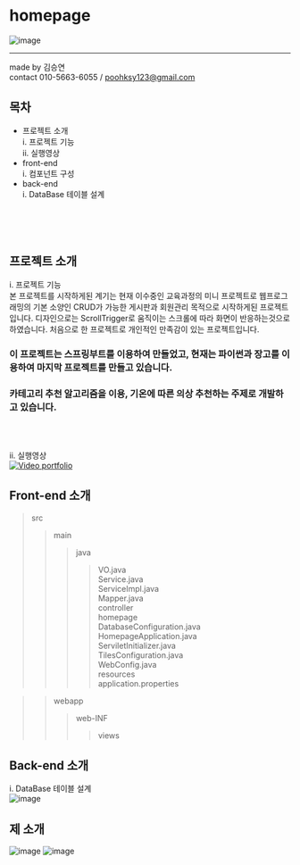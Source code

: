 # homepage 
![image](https://user-images.githubusercontent.com/69621976/120132532-76e0c880-c205-11eb-81a2-bcb60e5ea256.png)

----------------------------------------------------------------------------------------------------------------
made by 김승연<br>
contact 010-5663-6055 / poohksy123@gmail.com

## 목차

* 프로젝트 소개<br>
 i. 프로젝트 기능<br>
 ii. 실행영상<br>
* front-end<br>
 i. 컴포넌트 구성<br>
* back-end<br>
 i. DataBase 테이블 설계<br>
 <br>
 <br>
 <br>
 
 ## 프로젝트 소개

   i. 프로젝트 기능<br>
   본 프로젝트를 시작하게된 계기는 현재 이수중인 교육과정의 미니 프로젝트로 웹프로그래밍의 기본 소양인 CRUD가 가능한 게시판과 회원관리 목적으로 시작하게된 프로젝트입니다. 디자인으로는 ScrollTrigger로 움직이는 스크롤에 따라 화면이 반응하는것으로 하였습니다. 처음으로 한 프로젝트로 개인적인 만족감이 있는 프로젝트입니다. <br>
   
  ### 이 프로젝트는 스프링부트를 이용하여 만들었고, 현재는 파이썬과 장고를 이용하여 마지막 프로젝트를 만들고 있습니다. <br>
  ### 카테고리 추천 알고리즘을 이용, 기온에 따른 의상 추천하는 주제로 개발하고 있습니다. 
  <br><br>
  
   ii. 실행영상<br>
  [![Video portfolio](https://user-images.githubusercontent.com/69621976/120132532-76e0c880-c205-11eb-81a2-bcb60e5ea256.png)](https://www.youtube.com/watch?v=FCtEG9eb1To)
 
 ## Front-end 소개
 >src
 >>main
 >>>java
 >>>>VO.java<br>
 >>>>Service.java<br>
 >>>>ServiceImpl.java<br>
 >>>>Mapper.java<br>
 >>>controller<br>
 >>>homepage<br>
 >>>>DatabaseConfiguration.java<br>
 >>>>HomepageApplication.java<br>
 >>>>ServiletInitializer.java<br>
 >>>>TilesConfiguration.java<br>
 >>>>WebConfig.java<br>
 >>>resources<br>
 >>>>application.properties<br>


 >>webapp<br>
 >>>web-INF<br>
 >>>>views<br>

## Back-end 소개

i. DataBase 테이블 설계<br>
![image](https://user-images.githubusercontent.com/69621976/120148156-bcf85500-c222-11eb-9315-97b79448a75a.png)

## 제 소개

![image](https://user-images.githubusercontent.com/69621976/120148311-fc26a600-c222-11eb-8b9b-435ee55f2bcf.png)
![image](https://user-images.githubusercontent.com/69621976/120777904-c2c2a300-c560-11eb-922e-69324ee1e80c.png)
